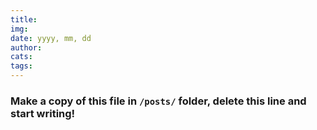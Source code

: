 ```yaml
---
title: 
img: 
date: yyyy, mm, dd
author: 
cats: 
tags: 
---
```

### Make a copy of this file in `/posts/` folder, delete this line and start writing!